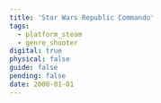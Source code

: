```yaml
---
title: 'Star Wars Republic Commando'
tags:
  - platform_steam
  - genre_shooter
digital: true
physical: false
guide: false
pending: false
date: 2000-01-01
---
```

